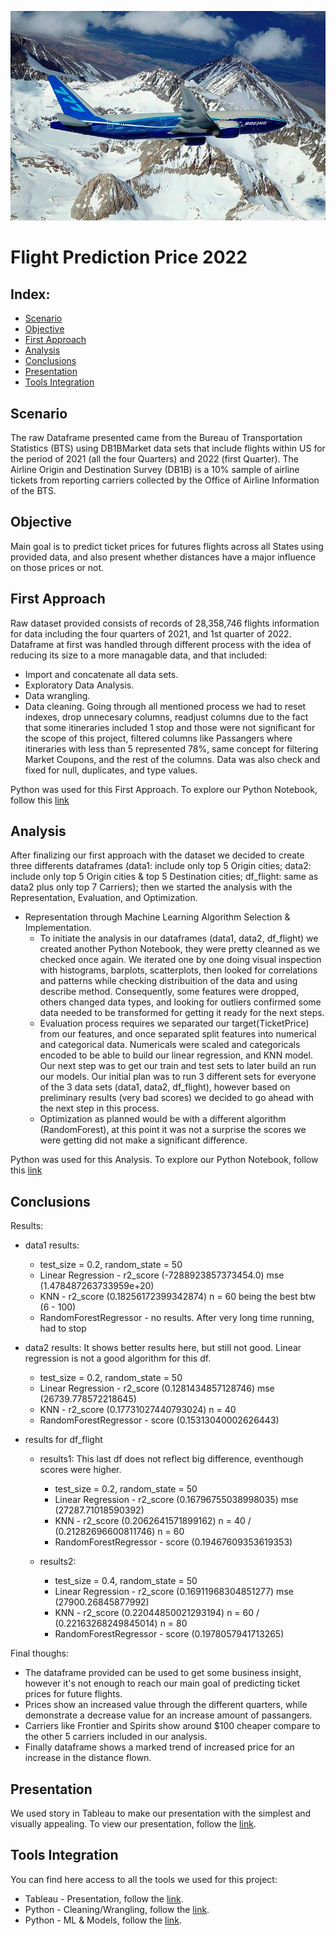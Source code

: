 ![Flight Image](https://github.com/GitHub4lrg/Flight_Market_2022/blob/main/images/Boening%20_777_%20wikimedia.jpg)
# Flight Prediction Price 2022

## Index:

- [Scenario](#scenario)
- [Objective](#objective)
- [First Approach](#first-approach)
- [Analysis](#analysis)
-	[Conclusions](#conclusions)
-	[Presentation](#presentation)
-	[Tools Integration](#tools-integration)
 
## Scenario

The raw Dataframe presented came from the Bureau of Transportation Statistics (BTS) using DB1BMarket data sets that include flights within US for the period of 2021 (all the four Quarters) and 2022 (first Quarter). The Airline Origin and Destination Survey (DB1B) is a 10% sample of airline tickets from reporting carriers collected by the Office of Airline Information of the BTS.

## Objective

Main goal is to predict ticket prices for futures flights across all States using provided data, and also present whether distances have a major influence on those prices or not.

## First Approach

Raw dataset provided consists of records of 28,358,746 flights information for data including the four quarters of 2021, and 1st quarter of 2022. Dataframe at first was handled through different process with the idea of reducing its size to a more managable data, and that included:
- Import and concatenate all data sets.
- Exploratory Data Analysis.
- Data wrangling.
- Data cleaning.
Going through all mentioned process we had to reset indexes, drop unnecesary columns, readjust columns due to the fact that some itineraries included 1 stop and those were not significant for the scope of this project, filtered columns like Passangers where itineraries with less than 5 represented 78%, same concept for filtering Market Coupons, and the rest of the columns. Data was also check and fixed for null, duplicates, and type values.

Python was used for this First Approach. To explore our Python Notebook, follow this [link](Python/Flight_Market_2022.ipynb)

## Analysis

After finalizing our first approach with the dataset we decided to create three differents dataframes (data1: include only top 5 Origin cities; data2: include only top 5 Origin cities & top 5 Destination cities; df_flight: same as data2 plus only top 7 Carriers); then we started the analysis with the Representation, Evaluation, and Optimization.

- Representation through Machine Learning Algorithm Selection & Implementation.
  - To initiate the analysis in our dataframes (data1, data2, df_flight) we created another Python Notebook, they were pretty cleanned as we checked once again. We iterated one by one doing visual inspection with histograms, barplots, scatterplots, then looked for correlations and patterns while checking distribuition of the data and using describe method. Consequently, some features were dropped, others changed data types, and looking for outliers confirmed some data needed to be transformed for getting it ready for the next steps.
  - Evaluation process requires we separated our target(TicketPrice) from our features, and once separated split features into numerical and categorical data. Numericals were scaled and categoricals encoded to be able to build our linear regression, and KNN model. Our next step was to get our train and test sets to later build an run our models. Our initial plan was to run 3 different sets for everyone of the 3 data sets (data1, data2, df_flight), however based on preliminary results (very bad scores) we decided to go ahead with the next step in this process.
  - Optimization as planned would be with a different algorithm (RandomForest), at this point it was not a surprise the scores we were getting did not make a significant difference.

Python was used for this Analysis. To explore our Python Notebook, follow this [link](Python/Flight_Market_2022B.ipynb)

## Conclusions

Results:

- data1 results:

  - test_size = 0.2, random_state = 50
  - Linear Regression - r2_score (-7288923857373454.0)   mse (1.478487263733959e+20)
  - KNN - r2_score (0.18256172399342874)  n = 60 being the best btw (6 - 100)
  - RandomForestRegressor - no results. After very long time running, had to stop

- data2 results: It shows better results here, but still not good. Linear regression is not a good algorithm for this df.

  - test_size = 0.2, random_state = 50
  - Linear Regression - r2_score (0.1281434857128746)   mse (26739.778572218645)
  - KNN - r2_score (0.17731027440793024)  n = 40
  - RandomForestRegressor - score (0.15313040002626443)

- results for df_flight

  - results1: This last df does not reflect big difference, eventhough scores were higher.

    - test_size = 0.2, random_state = 50
    - Linear Regression - r2_score (0.16796755038998035)   mse (27287.71018590392)
    - KNN - r2_score (0.2062641571899162)  n = 40 /  (0.21282696600811746)  n = 60  
    - RandomForestRegressor - score (0.19467609353619353)

  - results2:

    - test_size = 0.4, random_state = 50
    - Linear Regression - r2_score (0.16911968304851277)   mse (27900.26845877992)
    - KNN - r2_score (0.22044850021293194)  n = 60 /  (0.22163268249845014)  n = 80  
    - RandomForestRegressor - score (0.1978057941713265)

Final thoughs: 
 - The dataframe provided can be used to get some business insight, however it's not enough to reach our main goal of predicting ticket prices for future flights.
 - Prices show an increased value through the different quarters, while demonstrate a decrease value for an increase amount of passangers.
 - Carriers like Frontier and Spirits show around $100 cheaper compare to the other 5 carriers included in our analysis.
 - Finally dataframe shows a marked trend of increased price for an increase in the distance flown.

## Presentation

We used story in Tableau to make our presentation with the simplest and visually appealing. To view our presentation, follow the [link]().

## Tools Integration

You can find here access to all the tools we used for this project:

 -	Tableau - Presentation, follow the [link]().
 -	Python - Cleaning/Wrangling, follow the [link]().
 -	Python - ML & Models, follow the [link]().
